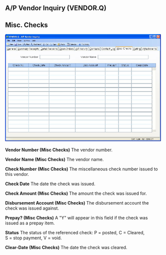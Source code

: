 ##  A/P Vendor Inquiry (VENDOR.Q)

<PageHeader />

##  Misc. Checks

![](./VENDOR-Q-8.jpg)

**Vendor Number (Misc Checks)** The vendor number.  
  
**Vendor Name (Misc Checks)** The vendor name.  
  
**Check Number (Misc Checks)** The miscellaneous check number issued to this
vendor.  
  
**Check Date** The date the check was issued.  
  
**Check Amount (Misc Checks)** The amount the check was issued for.  
  
**Disbursement Account (Misc Checks)** The disbursement account the check was
issued against.  
  
**Prepay? (Misc Checks)** A "Y" will appear in this field if the check was
issued as a prepay item.  
  
**Status** The status of the referenced check: P = posted, C = Cleared,  
S = stop payment, V = void.  
  
**Clear-Date (Misc Checks)** The date the check was cleared.  
  
  
<badge text= "Version 8.10.57" vertical="middle" />

<PageFooter />